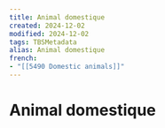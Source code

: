 ```yaml
---
title: Animal domestique
created: 2024-12-02
modified: 2024-12-02
tags: TBSMetadata
alias: Animal domestique
french:
- "[[5490 Domestic animals]]"
---
```

# Animal domestique
